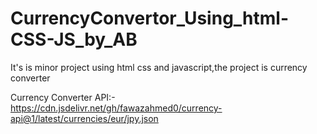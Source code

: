 # CurrencyConvertor_Using_html-CSS-JS_by_AB
It's is minor project using html css and javascript,the project is currency converter 

Currency Converter API:-
https://cdn.jsdelivr.net/gh/fawazahmed0/currency-api@1/latest/currencies/eur/jpy.json
